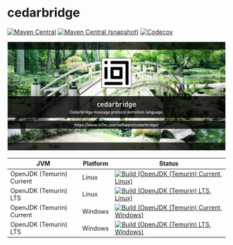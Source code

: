 cedarbridge
===

[![Maven Central](https://img.shields.io/maven-central/v/com.io7m.cedarbridge/com.io7m.cedarbridge.svg?style=flat-square)](http://search.maven.org/#search%7Cga%7C1%7Cg%3A%22com.io7m.cedarbridge%22)
[![Maven Central (snapshot)](https://img.shields.io/nexus/s/https/s01.oss.sonatype.org/com.io7m.cedarbridge/com.io7m.cedarbridge.svg?style=flat-square)](https://s01.oss.sonatype.org/content/repositories/snapshots/com/io7m/cedarbridge/)
[![Codecov](https://img.shields.io/codecov/c/github/io7m/cedarbridge.svg?style=flat-square)](https://codecov.io/gh/io7m/cedarbridge)

![cedarbridge](./src/site/resources/cedarbridge.jpg?raw=true)

| JVM | Platform | Status |
|-----|----------|--------|
| OpenJDK (Temurin) Current | Linux | [![Build (OpenJDK (Temurin) Current, Linux)](https://img.shields.io/github/workflow/status/io7m/cedarbridge/main.linux.temurin.current)](https://github.com/io7m/cedarbridge/actions?query=workflow%3Amain.linux.temurin.current)|
| OpenJDK (Temurin) LTS | Linux | [![Build (OpenJDK (Temurin) LTS, Linux)](https://img.shields.io/github/workflow/status/io7m/cedarbridge/main.linux.temurin.lts)](https://github.com/io7m/cedarbridge/actions?query=workflow%3Amain.linux.temurin.lts)|
| OpenJDK (Temurin) Current | Windows | [![Build (OpenJDK (Temurin) Current, Windows)](https://img.shields.io/github/workflow/status/io7m/cedarbridge/main.windows.temurin.current)](https://github.com/io7m/cedarbridge/actions?query=workflow%3Amain.windows.temurin.current)|
| OpenJDK (Temurin) LTS | Windows | [![Build (OpenJDK (Temurin) LTS, Windows)](https://img.shields.io/github/workflow/status/io7m/cedarbridge/main.windows.temurin.lts)](https://github.com/io7m/cedarbridge/actions?query=workflow%3Amain.windows.temurin.lts)|
